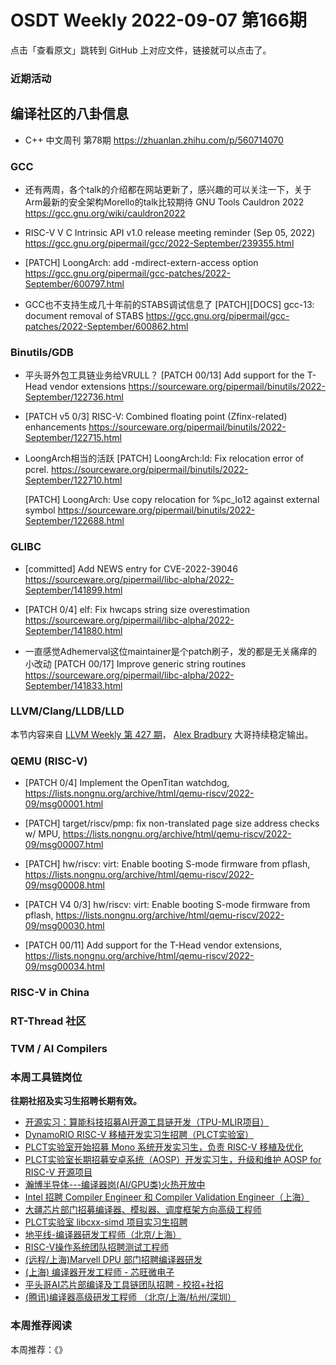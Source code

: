 # OSDT Weekly 2022-09-07 第166期

点击「查看原文」跳转到 GitHub 上对应文件，链接就可以点击了。

### 近期活动

## 编译社区的八卦信息

- C++ 中文周刊 第78期 https://zhuanlan.zhihu.com/p/560714070

### GCC

- 还有两周，各个talk的介绍都在网站更新了，感兴趣的可以关注一下，关于Arm最新的安全架构Morello的talk比较期待
  GNU Tools Cauldron 2022
  https://gcc.gnu.org/wiki/cauldron2022

- RISC-V V C Intrinsic API v1.0 release meeting reminder (Sep 05, 2022)
  https://gcc.gnu.org/pipermail/gcc/2022-September/239355.html

- [PATCH] LoongArch: add -mdirect-extern-access option
  https://gcc.gnu.org/pipermail/gcc-patches/2022-September/600797.html

- GCC也不支持生成几十年前的STABS调试信息了
  [PATCH][DOCS] gcc-13: document removal of STABS
  https://gcc.gnu.org/pipermail/gcc-patches/2022-September/600862.html

### Binutils/GDB

- 平头哥外包工具链业务给VRULL？
  [PATCH 00/13] Add support for the T-Head vendor extensions
  https://sourceware.org/pipermail/binutils/2022-September/122736.html

- [PATCH v5 0/3] RISC-V: Combined floating point (Zfinx-related) enhancements
  https://sourceware.org/pipermail/binutils/2022-September/122715.html

- LoongArch相当的活跃
  [PATCH] LoongArch:ld: Fix relocation error of pcrel.
  https://sourceware.org/pipermail/binutils/2022-September/122710.html

  [PATCH] LoongArch: Use copy relocation for %pc_lo12 against external symbol
  https://sourceware.org/pipermail/binutils/2022-September/122688.html

### GLIBC

- [committed] Add NEWS entry for CVE-2022-39046
  https://sourceware.org/pipermail/libc-alpha/2022-September/141899.html

- [PATCH 0/4] elf: Fix hwcaps string size overestimation
  https://sourceware.org/pipermail/libc-alpha/2022-September/141880.html

- 一直感觉Adhemerval这位maintainer是个patch刷子，发的都是无关痛痒的小改动
  [PATCH 00/17] Improve generic string routines
  https://sourceware.org/pipermail/libc-alpha/2022-September/141833.html

### LLVM/Clang/LLDB/LLD

本节内容来自 [LLVM Weekly 第 427 期](http://llvmweekly.org/issue/427)，
[Alex Bradbury](https://www.linkedin.com/in/alex-bradbury/) 大哥持续稳定输出。

### QEMU (RISC-V)

- [PATCH 0/4] Implement the OpenTitan watchdog,
  https://lists.nongnu.org/archive/html/qemu-riscv/2022-09/msg00001.html

- [PATCH] target/riscv/pmp: fix non-translated page size address checks w/ MPU,
  https://lists.nongnu.org/archive/html/qemu-riscv/2022-09/msg00007.html

- [PATCH] hw/riscv: virt: Enable booting S-mode firmware from pflash,
  https://lists.nongnu.org/archive/html/qemu-riscv/2022-09/msg00008.html

- [PATCH V4 0/3] hw/riscv: virt: Enable booting S-mode firmware from pflash,
  https://lists.nongnu.org/archive/html/qemu-riscv/2022-09/msg00030.html

- [PATCH 00/11] Add support for the T-Head vendor extensions,
  https://lists.nongnu.org/archive/html/qemu-riscv/2022-09/msg00034.html

### RISC-V in China

### RT-Thread 社区

### TVM / AI Compilers

### 本周工具链岗位

**往期社招及实习生招聘长期有效。**

- [开源实习：算能科技招募AI开源工具链开发（TPU-MLIR项目）](https://mp.weixin.qq.com/s/IBJh0ip4k11PzIMZecsWSw)
- [DynamoRIO RISC-V 移植开发实习生招聘（PLCT实验室）](https://mp.weixin.qq.com/s/J_5TjT6DOqeOXJXQI5VQxw)
- [PLCT实验室开始招募 Mono 系统开发实习生，负责 RISC-V 移植及优化](https://mp.weixin.qq.com/s/whEW7Hay1jIP1tBzIPay1A)
- [PLCT实验室长期招募安卓系统（AOSP）开发实习生，升级和维护 AOSP for RISC-V 开源项目](https://mp.weixin.qq.com/s/dJP2cEB1nex2inR5c-cJog)
- [瀚博半导体---编译器岗(AI/GPU类)火热开放中](https://mp.weixin.qq.com/s/8_KjZYa2Il4PglaGyBWk4Q)
- [Intel 招聘 Compiler Engineer 和 Compiler Validation Engineer（上海）](https://mp.weixin.qq.com/s/I3DWxXODNoLRr0kN2xMZLQ)
- [大疆芯片部门招募编译器、模拟器、调度框架方向高级工程师](https://mp.weixin.qq.com/s/Wn5NzAtUTwQNXKRvMVQWLA)
- [PLCT实验室 libcxx-simd 项目实习生招聘](https://mp.weixin.qq.com/s/EIVx5cY74GlodirySY97Qw)
- [地平线-编译器研发工程师（北京/上海）](https://mp.weixin.qq.com/s/MYObl7iWIbyrTz9hCmKWYA)
- [RISC-V操作系统团队招聘测试工程师](https://mp.weixin.qq.com/s/inLFS4pI1F74m_oJ2I7xjQ)
- [(远程/上海)Marvell DPU 部门招聘编译器研发](https://mp.weixin.qq.com/s/B6JjAhF3TZjezD1tjYHDaw)
- [(上海) 编译器开发工程师 - 芯旺微电子](https://mp.weixin.qq.com/s/nqe1-7qffnc0CaejYkpKyw)
- [平头哥AI芯片部编译及工具链团队招聘 - 校招+社招](https://mp.weixin.qq.com/s/kARbXtJotRPCNMrV-yOanA)
- [(腾讯)编译器高级研发工程师 （北京/上海/杭州/深圳）](https://mp.weixin.qq.com/s/DF-2qmHmpKZtJ1djHXM1Ug)

### 本周推荐阅读

本周推荐：《》
